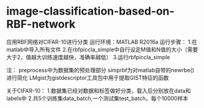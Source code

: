# image-classification-based-on-RBF-network
应用RBF网络对CIFAR-10进行分类
运行环境：MATLAB R2016a
运行步骤：
1.在matlab中导入所有文件
2.在rbfpiccla_simple中自行设定M值和N值的大小（需要大于2，值越大训练速度越快，准确率越低）
3.运行rbfpiccla_simple

注：
preprocess中为数据集的预处理部分
simprbf为对matlab自带的newrbe()进行简化
LMgist为gistdescriptor工具包中用于提取GIST特征的函数

关于CIFAR-10：
1.数据集已经对数据和标签做好分类，载入后分别放在data和labels中
2.共5个训练集data_batch,一个测试集test_batch，每个10000样本
